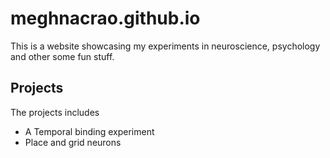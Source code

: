 # meghnacrao.github.io

This is a website showcasing my experiments in neuroscience, psychology and other some fun stuff. 

## Projects
The projects includes
- A Temporal binding experiment
- Place and grid neurons
